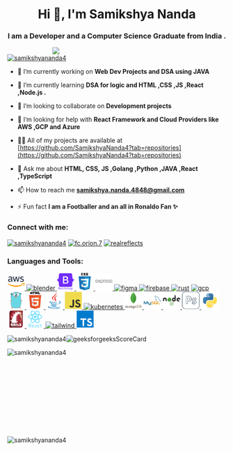 <h1 align="center">Hi 👋, I'm Samikshya Nanda</h1>
<h3 align="center">I am a Developer and  a Computer Science Graduate from  India .</h3>
<img align='right' width='400' src="https://media0.giphy.com/media/xT9IgzoKnwFNmISR8I/giphy.gif?cid=ecf05e47yfuwx6iuo22ft1aqt96flnlw67kz6hseeqbt2sy2&ep=v1_gifs_search&rid=giphy.gif&ct=g">

<p align="left"> <a href="https://twitter.com/samikshyananda4" target="blank"><img src="https://img.shields.io/twitter/follow/samikshyananda4?logo=twitter&style=for-the-badge" alt="samikshyananda4" /></a> </p>

- 🔭 I’m currently working on **Web Dev Projects and DSA using JAVA**

- 🌱 I’m currently learning **DSA for logic and HTML ,CSS ,JS ,React ,Node.js .**

- 👯 I’m looking to collaborate on **Development projects**

- 🤝 I’m looking for help with **React Framework and Cloud Providers like AWS ,GCP and Azure**

- 👨‍💻 All of my projects are available at [https://github.com/SamikshyaNanda4?tab=repositories](https://github.com/SamikshyaNanda4?tab=repositories)

- 💬 Ask me about **HTML, CSS, JS ,Golang ,Python ,JAVA ,React ,TypeScript**

- 📫 How to reach me **samikshya.nanda.4848@gmail.com**

- ⚡ Fun fact **I am a Footballer and an all in Ronaldo Fan ✨**

<h3 align="left">Connect with me:</h3>
<p align="left">
<a href="https://twitter.com/samikshyananda4" target="blank"><img align="center" src="https://raw.githubusercontent.com/rahuldkjain/github-profile-readme-generator/master/src/images/icons/Social/twitter.svg" alt="samikshyananda4" height="30" width="40" /></a>
<a href="https://fb.com/fc.orion.7" target="blank"><img align="center" src="https://raw.githubusercontent.com/rahuldkjain/github-profile-readme-generator/master/src/images/icons/Social/facebook.svg" alt="fc.orion.7" height="30" width="40" /></a>
<a href="https://instagram.com/realreflects" target="blank"><img align="center" src="https://raw.githubusercontent.com/rahuldkjain/github-profile-readme-generator/master/src/images/icons/Social/instagram.svg" alt="realreflects" height="30" width="40" /></a>
</p>

<h3 align="left">Languages and Tools:</h3>
<p align="left"> <a href="https://aws.amazon.com" target="_blank" rel="noreferrer"> <img src="https://raw.githubusercontent.com/devicons/devicon/master/icons/amazonwebservices/amazonwebservices-original-wordmark.svg" alt="aws" width="40" height="40"/> </a> <a href="https://www.blender.org/" target="_blank" rel="noreferrer"> <img src="https://download.blender.org/branding/community/blender_community_badge_white.svg" alt="blender" width="40" height="40"/> </a> <a href="https://getbootstrap.com" target="_blank" rel="noreferrer"> <img src="https://raw.githubusercontent.com/devicons/devicon/master/icons/bootstrap/bootstrap-plain-wordmark.svg" alt="bootstrap" width="40" height="40"/> </a> <a href="https://www.w3schools.com/css/" target="_blank" rel="noreferrer"> <img src="https://raw.githubusercontent.com/devicons/devicon/master/icons/css3/css3-original-wordmark.svg" alt="css3" width="40" height="40"/> </a> <a href="https://www.djangoproject.com/" target="_blank" rel="noreferrer">  <a href="https://expressjs.com" target="_blank" rel="noreferrer"> <img src="https://raw.githubusercontent.com/devicons/devicon/master/icons/express/express-original-wordmark.svg" alt="express" width="40" height="40"/> </a> <a href="https://www.figma.com/" target="_blank" rel="noreferrer"> <img src="https://www.vectorlogo.zone/logos/figma/figma-icon.svg" alt="figma" width="40" height="40"/> </a> <a href="https://firebase.google.com/" target="_blank" rel="noreferrer"> <img src="https://www.vectorlogo.zone/logos/firebase/firebase-icon.svg" alt="firebase" width="40" height="40"/> </a> <a href="https://www.rust-lang.org/" target="_blank"><img src="https://upload.wikimedia.org/wikipedia/commons/d/d5/Rust_programming_language_black_logo.svg" alt= "rust" width="40" height="40"></a> <a href="https://cloud.google.com" target="_blank" rel="noreferrer"> <img src="https://www.vectorlogo.zone/logos/google_cloud/google_cloud-icon.svg" alt="gcp" width="40" height="40"/> </a> <a href="https://golang.org" target="_blank" rel="noreferrer"> <img src="https://raw.githubusercontent.com/devicons/devicon/master/icons/go/go-original.svg" alt="go" width="40" height="40"/> </a> <a href="https://www.w3.org/html/" target="_blank" rel="noreferrer"> <img src="https://raw.githubusercontent.com/devicons/devicon/master/icons/html5/html5-original-wordmark.svg" alt="html5" width="40" height="40"/> </a> <a href="https://www.java.com" target="_blank" rel="noreferrer"> <img src="https://raw.githubusercontent.com/devicons/devicon/master/icons/java/java-original.svg" alt="java" width="40" height="40"/> </a> <a href="https://developer.mozilla.org/en-US/docs/Web/JavaScript" target="_blank" rel="noreferrer"> <img src="https://raw.githubusercontent.com/devicons/devicon/master/icons/javascript/javascript-original.svg" alt="javascript" width="40" height="40"/> </a> <a href="https://kubernetes.io" target="_blank" rel="noreferrer"> <img src="https://www.vectorlogo.zone/logos/kubernetes/kubernetes-icon.svg" alt="kubernetes" width="40" height="40"/> </a> <a href="https://www.mongodb.com/" target="_blank" rel="noreferrer"> <img src="https://raw.githubusercontent.com/devicons/devicon/master/icons/mongodb/mongodb-original-wordmark.svg" alt="mongodb" width="40" height="40"/> </a> <a href="https://www.mysql.com/" target="_blank" rel="noreferrer"> <img src="https://raw.githubusercontent.com/devicons/devicon/master/icons/mysql/mysql-original-wordmark.svg" alt="mysql" width="40" height="40"/> </a> <a href="https://nodejs.org" target="_blank" rel="noreferrer"> <img src="https://raw.githubusercontent.com/devicons/devicon/master/icons/nodejs/nodejs-original-wordmark.svg" alt="nodejs" width="40" height="40"/> </a> <a href="https://www.photoshop.com/en" target="_blank" rel="noreferrer"> <img src="https://raw.githubusercontent.com/devicons/devicon/master/icons/photoshop/photoshop-line.svg" alt="photoshop" width="40" height="40"/> </a> <a href="https://www.python.org" target="_blank" rel="noreferrer"> <img src="https://raw.githubusercontent.com/devicons/devicon/master/icons/python/python-original.svg" alt="python" width="40" height="40"/> </a> <a href="https://rubyonrails.org" target="_blank" rel="noreferrer"> <img src="https://raw.githubusercontent.com/devicons/devicon/master/icons/rails/rails-original-wordmark.svg" alt="rails" width="40" height="40"/> </a> <a href="https://reactjs.org/" target="_blank" rel="noreferrer"> <img src="https://raw.githubusercontent.com/devicons/devicon/master/icons/react/react-original-wordmark.svg" alt="react" width="40" height="40"/> </a> <a href="https://tailwindcss.com/" target="_blank" rel="noreferrer"> <img src="https://www.vectorlogo.zone/logos/tailwindcss/tailwindcss-icon.svg" alt="tailwind" width="40" height="40"/> </a> <a href="https://www.typescriptlang.org/" target="_blank" rel="noreferrer"> <img src="https://raw.githubusercontent.com/devicons/devicon/master/icons/typescript/typescript-original.svg" alt="typescript" width="40" height="40"/> </a> </p>

<p><img align="left" src="https://github-readme-stats.vercel.app/api/top-langs?username=samikshyananda4&show_icons=true&locale=en&layout=compact" alt="samikshyananda4" /></p>

<p><img align="justify-content" src="https://geeks-for-geeks-stats-api.vercel.app/?raw=%3CY/N%3E&userName=samikshyananda4848" alt="geeksforgeeksScoreCard"></p>

<p><img align="left" src="https://github-readme-streak-stats.herokuapp.com/?user=samikshyananda4&" alt="samikshyananda4" height="200" width="440/></p>

<p><img align="right" src="https://leetcard.jacoblin.cool/SamikshyaNanda4?theme=dark&font=JetBrains%20Mono" alt="LeetCodeStats" /></p>
<p><img align="center" src="https://github-readme-stats.vercel.app/api?username=samikshyananda4&show_icons=true&locale=en" alt="samikshyananda4" /></p>
